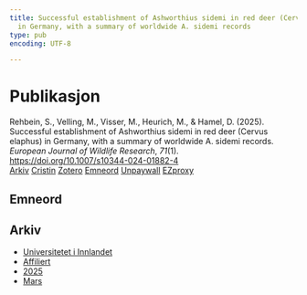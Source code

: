 ```yaml
---
title: Successful establishment of Ashworthius sidemi in red deer (Cervus elaphus)
  in Germany, with a summary of worldwide A. sidemi records
type: pub
encoding: UTF-8

---
```

<h1>Publikasjon</h1>
<article id="csl-bib-container-JVAUK34S" class="csl-bib-container">
  <div class="csl-bib-body"> <div class="csl-entry">Rehbein, S., Velling, M., Visser, M., Heurich, M., &#38; Hamel, D. (2025). Successful establishment of Ashworthius sidemi in red deer (Cervus elaphus) in Germany, with a summary of worldwide A. sidemi records. <i>European Journal of Wildlife Research</i>, <i>71</i>(1). <a href="https://doi.org/10.1007/s10344-024-01882-4">https://doi.org/10.1007/s10344-024-01882-4</a></div> </div>
  <div class="csl-bib-buttons">
    <a href="#taxonomy-article-JVAUK34S" alt="archive" class="csl-bib-button">Arkiv</a>
    <a href="https://app.cristin.no/results/show.jsf?id=2369041" alt="Cristin" class="csl-bib-button">Cristin</a>
    <a href="http://zotero.org/groups/5881554/items/JVAUK34S" alt="Zotero" class="csl-bib-button">Zotero</a>
    <a href="#keywords-article-JVAUK34S" alt="keywords" class="csl-bib-button">Emneord</a>
    <a href="https://doi.org/10.1007/s10344-024-01882-4" alt="Unpaywall" class="csl-bib-button">Unpaywall</a>
    <a href="https://doi.org/10.1007/s10344-024-01882-4" alt="EZproxy" class="csl-bib-button">EZproxy</a>
  </div>
  <div id="csl-bib-meta-container-JVAUK34S"></div>
</article>
<div id="csl-bib-meta-JVAUK34S" class="csl-bib-meta">
  <article id="keywords-article-JVAUK34S" class="keywords-article">
    <h1>Emneord</h1>
    
  </article>
  <article id="taxonomy-article-JVAUK34S" class="taxonomy-article">
    <h1>Arkiv</h1>
    <ul>
      <li><a href="{{< params subfolder >}}nn/archive/?key=3DCRN523">Universitetet i Innlandet</a></li>
      <li><a href="{{< params subfolder >}}nn/archive/?key=II9RDAME">Affiliert</a></li>
      <li><a href="{{< params subfolder >}}nn/archive/?key=FDW8UG7F">2025</a></li>
      <li><a href="{{< params subfolder >}}nn/archive/?key=RI5KZ53J">Mars</a></li>
    </ul>
  </article>
</div>
